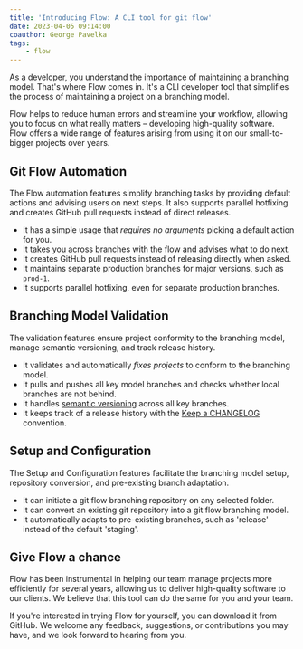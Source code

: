 ```yaml
---
title: 'Introducing Flow: A CLI tool for git flow'
date: 2023-04-05 09:14:00
coauthor: George Pavelka
tags:
    - flow
---
```


As a developer, you understand the importance of maintaining a branching model. That's where Flow comes in. It's a CLI developer tool that simplifies the process of maintaining a project on a branching model.

<!-- more -->

Flow helps to reduce human errors and streamline your workflow, allowing you to focus on what really matters – developing high-quality software. Flow offers a wide range of features arising from using it on our small-to-bigger projects over years.

## Git Flow Automation

The Flow automation features simplify branching tasks by providing default actions and advising users on next steps. It also supports parallel hotfixing and creates GitHub pull requests instead of direct releases.

 - It has a simple usage that *requires no arguments* picking a default action for you.
 - It takes you across branches with the flow and advises what to do next.
 - It creates GitHub pull requests instead of releasing directly when asked.
 - It maintains separate production branches for major versions, such as `prod-1`.
 - It supports parallel hotfixing, even for separate production branches.

## Branching Model Validation

The validation features ensure project conformity to the branching model, manage semantic versioning, and track release history.

 - It validates and automatically *fixes projects* to conform to the branching model.
 - It pulls and pushes all key model branches and checks whether local branches are not behind.
 - It handles [semantic versioning](https://semver.org) across all key branches.
 - It keeps track of a release history with the [Keep a CHANGELOG](https://keepachangelog.com/en) convention.

## Setup and Configuration

The Setup and Configuration features facilitate the branching model setup, repository conversion, and pre-existing branch adaptation.

 - It can initiate a git flow branching repository on any selected folder.
 - It can convert an existing git repository into a git flow branching model.
 - It automatically adapts to pre-existing branches, such as 'release' instead of the default 'staging'.

## Give Flow a chance

Flow has been instrumental in helping our team manage projects more efficiently for several years, allowing us to deliver high-quality software to our clients. We believe that this tool can do the same for you and your team.

If you're interested in trying Flow for yourself, you can download it from GitHub. We welcome any feedback, suggestions, or contributions you may have, and we look forward to hearing from you.
